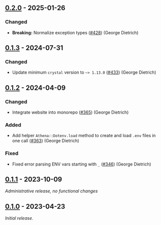 ## [0.2.0] - 2025-01-26

### Changed

- **Breaking:** Normalize exception types ([#428](https://github.com/athena-framework/athena/pull/428)) (George Dietrich)

## [0.1.3] - 2024-07-31

### Changed

- Update minimum `crystal` version to `~> 1.13.0` ([#433](https://github.com/athena-framework/athena/pull/433)) (George Dietrich)

## [0.1.2] - 2024-04-09

### Changed

- Integrate website into monorepo ([#365](https://github.com/athena-framework/athena/pull/365)) (George Dietrich)

### Added

- Add helper `Athena::Dotenv.load` method to create and load `.env` files in one call ([#363](https://github.com/athena-framework/athena/pull/363)) (George Dietrich)

### Fixed

- Fixed error parsing ENV vars starting with `_` ([#346](https://github.com/athena-framework/athena/pull/346)) (George Dietrich)

## [0.1.1] - 2023-10-09

_Administrative release, no functional changes_

## [0.1.0] - 2023-04-23

_Initial release._

[0.2.0]: https://github.com/athena-framework/dotenv/releases/tag/v0.2.0
[0.1.3]: https://github.com/athena-framework/dotenv/releases/tag/v0.1.3
[0.1.2]: https://github.com/athena-framework/dotenv/releases/tag/v0.1.2
[0.1.1]: https://github.com/athena-framework/dotenv/releases/tag/v0.1.1
[0.1.0]: https://github.com/athena-framework/dotenv/releases/tag/v0.1.0
